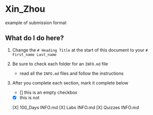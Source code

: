 # Xin_Zhou

example of submission format

## What do I do here?

1. Change the `# Heading Title` at the start of this document to your `# First_name Last_name`

2. Be sure to check each folder for an `INFO.md` file
   - read all the `INFO.md` files and follow the instructions

3. After you complete each section, mark it complete below
   - [] this is an empty checkbox
   - [x] this is not

    [X] 100_Days INFO.md
    [X] Labs INFO.md
    [X] Quizzes INFO.md

